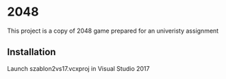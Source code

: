 # 2048

This project is a copy of 2048 game prepared for an univeristy assignment

## Installation

Launch szablon2vs17.vcxproj in Visual Studio 2017
